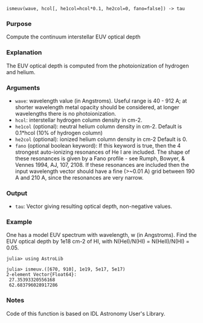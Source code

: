 ```
ismeuv(wave, hcol[, he1col=hcol*0.1, he2col=0, fano=false]) -> tau
```

### Purpose

Compute the continuum interstellar EUV optical depth

### Explanation

The EUV optical depth is computed from the photoionization of hydrogen and helium.

### Arguments

  * `wave`: wavelength value (in Angstroms). Useful range is 40 - 912 A; at shorter wavelength metal opacity should be considered, at longer wavelengths there is no photoionization.
  * `hcol`: interstellar hydrogen column density in cm-2.
  * `he1col` (optional): neutral helium column density in cm-2. Default is 0.1*hcol (10% of hydrogen column)
  * `he2col` (optional): ionized helium column density in cm-2 Default is 0.
  * `fano` (optional boolean keyword): If this keyword is true, then the 4 strongest auto-ionizing resonances of He I are included. The shape of these resonances is given by a Fano profile - see Rumph, Bowyer, & Vennes 1994, AJ, 107, 2108. If these resonances are included then the input wavelength vector should have a fine (>~0.01 A) grid between 190 A and 210 A, since the resonances are very narrow.

### Output

  * `tau`: Vector giving resulting optical depth, non-negative values.

### Example

One has a model EUV spectrum with wavelength, w (in Angstroms). Find the EUV optical depth by 1e18 cm-2 of HI, with N(HeI)/N(HI) = N(HeII)/N(HI) = 0.05.

```jldoctest
julia> using AstroLib

julia> ismeuv.([670, 910], 1e19, 5e17, 5e17)
2-element Vector{Float64}:
 27.35393320556168
 62.683796028917286
```

### Notes

Code of this function is based on IDL Astronomy User's Library.
